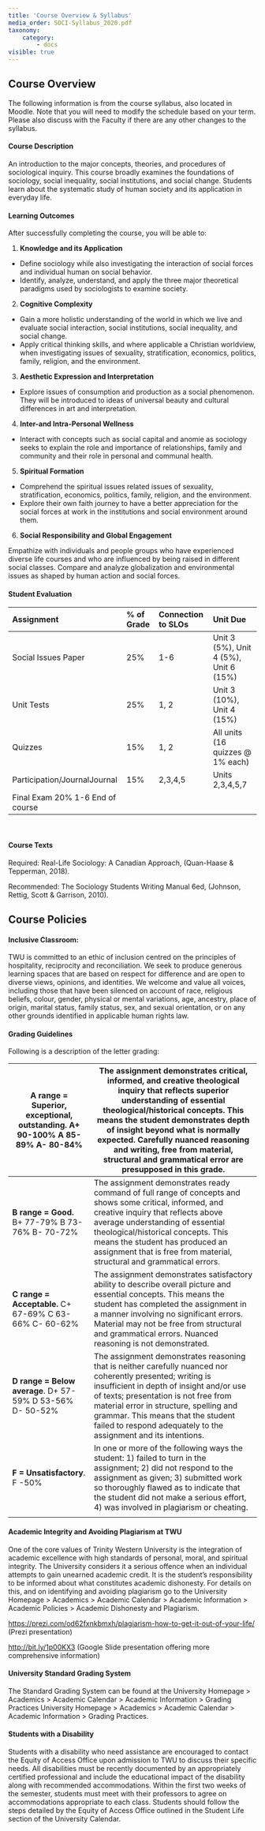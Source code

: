 ```yaml
---
title: 'Course Overview & Syllabus'
media_order: SOCI-Syllabus_2020.pdf
taxonomy:
    category:
        - docs
visible: true
---
```


## Course Overview

The following information is from the course syllabus, also located in Moodle.  Note that you will need to modify the schedule based on your term.  Please also discuss with the Faculty if there are any other changes to the syllabus.

#### Course Description

An introduction to the major concepts, theories, and procedures of sociological inquiry. This course broadly examines the foundations of sociology, social inequality, social institutions, and social change. Students learn about the systematic study of human society and its application in everyday life.

#### Learning Outcomes

After successfully completing the course, you will be able to:

1. **Knowledge and its Application**
- Define sociology while also investigating the interaction of social forces and individual human on social behavior.
- Identify, analyze, understand, and apply the three major theoretical paradigms used by sociologists to examine society.

2. **Cognitive Complexity**
- Gain a more holistic understanding of the world in which we live and evaluate social interaction, social institutions, social inequality, and social change.
- Apply critical thinking skills, and where applicable a Christian worldview, when investigating issues of sexuality, stratification, economics, politics, family, religion, and the environment.

3. **Aesthetic Expression and Interpretation**
- Explore issues of consumption and production as a social phenomenon. They will be introduced to ideas of universal beauty and cultural differences in art and interpretation.

4. **Inter-and Intra-Personal Wellness**
- Interact with concepts such as social capital and anomie as sociology seeks to explain the role and importance of relationships, family and community and their role in personal and communal health.

5. **Spiritual Formation**
- Comprehend the spiritual issues related issues of sexuality, stratification, economics, politics, family, religion, and the environment.
- Explore their own faith journey to have a better appreciation for the social forces at work in the institutions and social environment around them.

6. **Social Responsibility and Global Engagement**

Empathize with individuals and people groups who have experienced diverse life courses and who are influenced by being raised in different social classes.
Compare and analyze globalization and environmental issues as shaped by human action and social forces.


#### Student Evaluation

|Assignment|% of Grade|Connection to SLOs|Unit Due|
|:---------|:---------|:---------|:---------|
|Social Issues Paper|25%|1-6|Unit 3 (5%), Unit 4 (5%), Unit 6 (15%)|
|Unit Tests|25%|1, 2|Unit 3 (10%), Unit 4 (15%)|
|Quizzes|15%|1, 2|All units (16 quizzes @ 1% each)|
|Participation/JournalJournal|15%|2,3,4,5|Units 2,3,4,5,7|
|Final Exam	20%	1-6	End of course|
 
#### Course Texts

Required: Real-Life Sociology: A Canadian Approach, (Quan-Haase & Tepperman, 2018).

Recommended: The Sociology Students Writing Manual 6ed, (Johnson, Rettig, Scott & Garrison, 2010).

## Course Policies

#### Inclusive Classroom:
TWU is committed to an ethic of inclusion centred on the principles of hospitality, reciprocity and reconciliation. We seek to produce generous learning spaces that are based on respect for difference and are open to diverse views, opinions, and identities. We welcome and value all voices, including those that have been silenced on account of race, religious beliefs, colour, gender, physical or mental variations, age, ancestry, place of origin, marital status, family status, sex, and sexual orientation, or on any other grounds identified in applicable human rights law.

#### Grading Guidelines
Following is a description of the letter grading:

| **A range = Superior, exceptional, outstanding**. A+ 90-100%  A 85-89%  A- 80-84% | The assignment demonstrates critical, informed, and creative theological inquiry that reflects superior understanding of essential theological/historical concepts. This means the student demonstrates depth of insight beyond what is normally expected. Carefully nuanced reasoning and writing, free from material, structural and grammatical error are presupposed in this grade. |
|---------------------------------------------------|-----------------------------------------------------------------------------------------------------------------------------------------------------------------------------------------------------------------------------------------------------------------------------------------------------------------------------------------------------------------------------------------|
| **B range = Good.**  B+ 77-79%    B 73-76%    B- 70-72%                       | The assignment demonstrates ready command of full range of concepts and shows some critical, informed, and creative inquiry that reflects above average understanding of essential theological/historical concepts. This means the student has produced an assignment that is free from material, structural and grammatical errors.                                                    |
| **C range = Acceptable.**    C+ 67-69%  C 63-66%    C- 60-62%                | The assignment demonstrates satisfactory ability to describe overall picture and essential concepts. This means the student has completed the assignment in a manner involving no significant errors. Material may not be free from structural and grammatical errors. Nuanced reasoning is not demonstrated.                                                                           |
| **D range = Below average**.    D+ 57-59%   D 53-56%    D- 50-52%           | The assignment demonstrates reasoning that is neither carefully nuanced nor coherently presented; writing is insufficient in depth of insight and/or use of texts; presentation is not free from material error in structure, spelling and grammar. This means that the student failed to respond adequately to the assignment and its intentions.                                      |
| **F = Unsatisfactory**.     F -50%                      | In one or more of the following ways the student: 1) failed to turn in the assignment; 2) did not respond to the assignment as given; 3) submitted work so thoroughly flawed as to indicate that the student did not make a serious effort, 4) was involved in plagiarism or cheating.                                                       |
|  |

#### Academic Integrity and Avoiding Plagiarism at TWU
One of the core values of Trinity Western University is the integration of academic excellence with high standards of personal, moral, and spiritual integrity. The University considers it a serious offence when an individual attempts to gain unearned academic credit. It is the student’s responsibility to be informed about what constitutes academic dishonesty. For details on this, and on identifying and avoiding plagiarism go to the University Homepage > Academics > Academic Calendar > Academic Information > Academic Policies > Academic Dishonesty and Plagiarism.

https://prezi.com/od62fxnkbmxh/plagiarism-how-to-get-it-out-of-your-life/ (Prezi presentation)

http://bit.ly/1p00KX3  (Google Slide presentation offering more comprehensive information)

#### University Standard Grading System
The Standard Grading System can be found at the University Homepage > Academics > Academic Calendar > Academic Information > Grading Practices     University Homepage > Academics > Academic Calendar > Academic Information > Grading Practices.

#### Students with a Disability
Students with a disability who need assistance are encouraged to contact the Equity of Access Office upon admission to TWU to discuss their specific needs. All disabilities must be recently documented by an appropriately certified professional and include the educational impact of the disability along with recommended accommodations. Within the first two weeks of the semester, students must meet with their professors to agree on accommodations appropriate to each class. Students should follow the steps detailed by the Equity of Access Office outlined in the Student Life section of the University Calendar.
